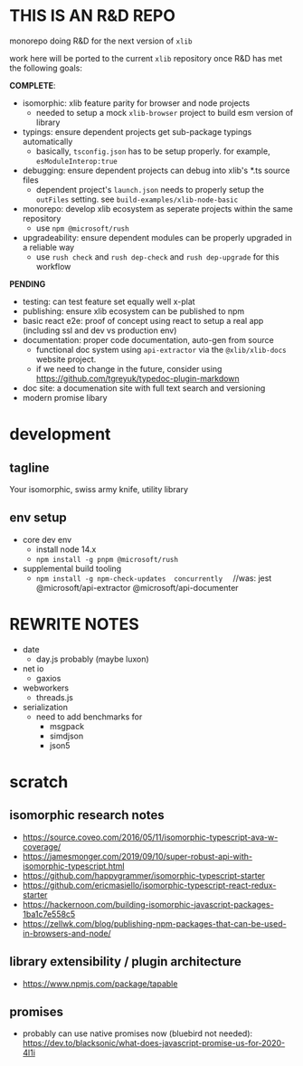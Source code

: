# THIS IS AN R&D REPO
monorepo doing R&D for the next version of ```xlib```

work here will be ported to the current ```xlib``` repository once R&D has met the following goals:

**COMPLETE**: 
- isomorphic:  xlib feature parity for browser and node projects
  - needed to setup a mock ```xlib-browser``` project to build esm version of library
- typings:  ensure dependent projects get sub-package typings automatically
  - basically, ```tsconfig.json``` has to be setup properly.   for example, ```esModuleInterop:true```
- debugging:  ensure dependent projects can debug into xlib's *.ts source files
  - dependent project's ```launch.json``` needs to properly setup the ```outFiles``` setting.   see ```build-examples/xlib-node-basic```
- monorepo: develop xlib ecosystem as seperate projects within the same repository
  - use ```npm @microsoft/rush```
- upgradeability: ensure dependent modules can be properly upgraded in a reliable way
  - use ```rush check``` and ```rush dep-check``` and ```rush dep-upgrade``` for this workflow

**PENDING**
- testing:  can test feature set equally well x-plat
- publishing:  ensure xlib ecosystem can be published to npm
- basic react e2e: proof of concept using react to setup a real app (including ssl and dev vs production env)
- documentation:  proper code documentation, auto-gen from source
  - functional doc system using ```api-extractor``` via the ```@xlib/xlib-docs``` website project.
  - if we need to change in the future, consider using https://github.com/tgreyuk/typedoc-plugin-markdown
- doc site:  a documenation site with full text search and versioning
- modern promise libary


# development

## tagline
Your isomorphic, swiss army knife, utility library


## env setup
- core dev env
  - install node 14.x
  - ```npm install -g pnpm @microsoft/rush```
- supplemental build tooling
  -  ```npm install -g npm-check-updates  concurrently  ```  //was: jest @microsoft/api-extractor @microsoft/api-documenter

# REWRITE NOTES
- date
  - day.js probably (maybe luxon)
- net io
  - gaxios
- webworkers
  - threads.js
- serialization
  - need to add benchmarks for
    - msgpack
    - simdjson
    - json5


# scratch

## isomorphic research notes
- https://source.coveo.com/2016/05/11/isomorphic-typescript-ava-w-coverage/
- https://jamesmonger.com/2019/09/10/super-robust-api-with-isomorphic-typescript.html
- https://github.com/happygrammer/isomorphic-typescript-starter
- https://github.com/ericmasiello/isomorphic-typescript-react-redux-starter
- https://hackernoon.com/building-isomorphic-javascript-packages-1ba1c7e558c5
- https://zellwk.com/blog/publishing-npm-packages-that-can-be-used-in-browsers-and-node/

## library extensibility / plugin architecture
- https://www.npmjs.com/package/tapable

## promises
- probably can use native promises now (bluebird not needed): https://dev.to/blacksonic/what-does-javascript-promise-us-for-2020-4l1i


  